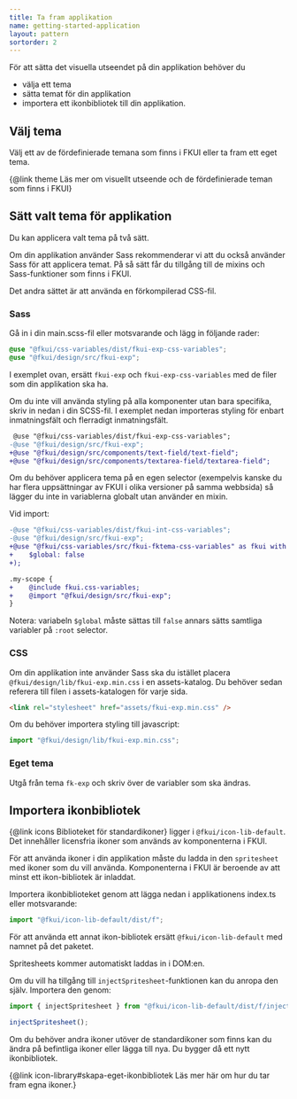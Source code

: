 ```yaml
---
title: Ta fram applikation
name: getting-started-application
layout: pattern
sortorder: 2
---
```


För att sätta det visuella utseendet på din applikation behöver du

- välja ett tema
- sätta temat för din applikation
- importera ett ikonbibliotek till din applikation.

## Välj tema

Välj ett av de fördefinierade temana som finns i FKUI eller ta fram ett eget tema.

{@link theme Läs mer om visuellt utseende och de fördefinierade teman som finns i FKUI}

## Sätt valt tema för applikation

Du kan applicera valt tema på två sätt.

Om din applikation använder Sass rekommenderar vi att du också använder Sass för att applicera temat.
På så sätt får du tillgång till de mixins och Sass-funktioner som finns i FKUI.

Det andra sättet är att använda en förkompilerad CSS-fil.

### Sass

Gå in i din main.scss-fil eller motsvarande och lägg in följande rader:

```scss
@use "@fkui/css-variables/dist/fkui-exp-css-variables";
@use "@fkui/design/src/fkui-exp";
```

I exemplet ovan, ersätt `fkui-exp` och `fkui-exp-css-variables` med de filer som din applikation ska ha.

Om du inte vill använda styling på alla komponenter utan bara specifika, skriv in nedan i din SCSS-fil.
I exemplet nedan importeras styling för enbart inmatningsfält och flerradigt inmatningsfält.

```diff
 @use "@fkui/css-variables/dist/fkui-exp-css-variables";
-@use "@fkui/design/src/fkui-exp";
+@use "@fkui/design/src/components/text-field/text-field";
+@use "@fkui/design/src/components/textarea-field/textarea-field";
```

Om du behöver applicera tema på en egen selector (exempelvis kanske du har flera uppsättningar av FKUI i olika versioner på samma webbsida) så lägger du inte in variablerna globalt utan använder en mixin.

Vid import:

```diff
-@use "@fkui/css-variables/dist/fkui-int-css-variables";
-@use "@fkui/design/src/fkui-exp";
+@use "@fkui/css-variables/src/fkui-fktema-css-variables" as fkui with (
+    $global: false
+);

.my-scope {
+    @include fkui.css-variables;
+    @import "@fkui/design/src/fkui-exp";
}
```

Notera: variabeln `$global` måste sättas till `false` annars sätts samtliga variabler på `:root` selector.

### CSS

Om din applikation inte använder Sass ska du istället placera `@fkui/design/lib/fkui-exp.min.css` i en assets-katalog.
Du behöver sedan referera till filen i assets-katalogen för varje sida.

```html static
<link rel="stylesheet" href="assets/fkui-exp.min.css" />
```

Om du behöver importera styling till javascript:

```js
import "@fkui/design/lib/fkui-exp.min.css";
```

### Eget tema

Utgå från tema `fk-exp` och skriv över de variabler som ska ändras.

## Importera ikonbibliotek

{@link icons Biblioteket för standardikoner} ligger i `@fkui/icon-lib-default`. Det innehåller licensfria ikoner som används av komponenterna i FKUI.

För att använda ikoner i din applikation måste du ladda in den `spritesheet` med ikoner som du vill använda.
Komponenterna i FKUI är beroende av att minst ett ikon-bibliotek är inladdat.

Importera ikonbiblioteket genom att lägga nedan i applikationens index.ts eller motsvarande:

```javascript
import "@fkui/icon-lib-default/dist/f";
```

För att använda ett annat ikon-bibliotek ersätt `@fkui/icon-lib-default` med namnet på det paketet.

Spritesheets kommer automatiskt laddas in i DOM:en.

Om du vill ha tillgång till `injectSpritesheet`-funktionen kan du anropa den själv. Importera den genom:

```javascript
import { injectSpritesheet } from "@fkui/icon-lib-default/dist/f/injectSpritesheet";

injectSpritesheet();
```

Om du behöver andra ikoner utöver de standardikoner som finns kan du ändra på befintliga ikoner eller lägga till nya. Du bygger då ett nytt ikonbibliotek.

{@link icon-library#skapa-eget-ikonbibliotek Läs mer här om hur du tar fram egna ikoner.}
